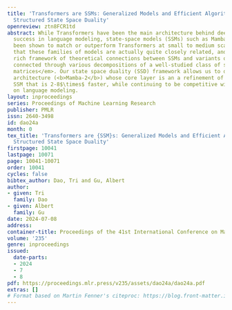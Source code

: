 ```yaml
---
title: 'Transformers are SSMs: Generalized Models and Efficient Algorithms Through
  Structured State Space Duality'
openreview: ztn8FCR1td
abstract: While Transformers have been the main architecture behind deep learning’s
  success in language modeling, state-space models (SSMs) such as Mamba have recently
  been shown to match or outperform Transformers at small to medium scale. We show
  that these families of models are actually quite closely related, and develop a
  rich framework of theoretical connections between SSMs and variants of attention,
  connected through various decompositions of a well-studied class of structured <em>semiseparable
  matrices</em>. Our state space duality (SSD) framework allows us to design a new
  architecture (<b>Mamba-2</b>) whose core layer is an a refinement of Mamba’s selective
  SSM that is 2-8$\times$ faster, while continuing to be competitive with Transformers
  on language modeling.
layout: inproceedings
series: Proceedings of Machine Learning Research
publisher: PMLR
issn: 2640-3498
id: dao24a
month: 0
tex_title: 'Transformers are {SSM}s: Generalized Models and Efficient Algorithms Through
  Structured State Space Duality'
firstpage: 10041
lastpage: 10071
page: 10041-10071
order: 10041
cycles: false
bibtex_author: Dao, Tri and Gu, Albert
author:
- given: Tri
  family: Dao
- given: Albert
  family: Gu
date: 2024-07-08
address:
container-title: Proceedings of the 41st International Conference on Machine Learning
volume: '235'
genre: inproceedings
issued:
  date-parts:
  - 2024
  - 7
  - 8
pdf: https://proceedings.mlr.press/v235/assets/dao24a/dao24a.pdf
extras: []
# Format based on Martin Fenner's citeproc: https://blog.front-matter.io/posts/citeproc-yaml-for-bibliographies/
---
```

